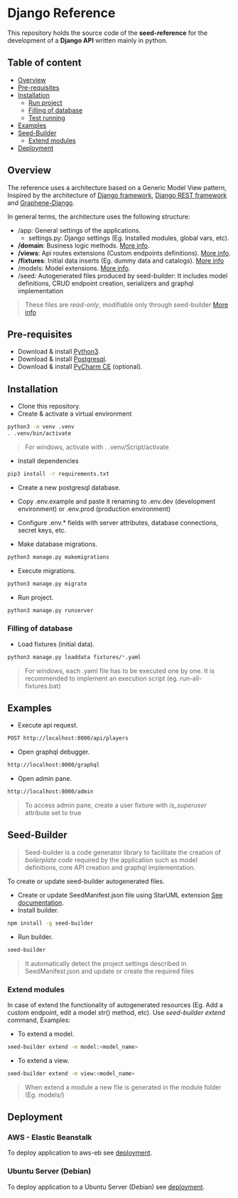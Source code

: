 # Django Reference

This repository holds the source code of the **seed-reference** for the development of a **Django API** written mainly in python.

## Table of content

-   [Overview](#overview)
-   [Pre-requisites](#pre-requisites)
-   [Installation](#installation)
    -   [Run project](#run-project)
    -   [Filling of database](#filling-of-database)
    -   [Test running](#test-running)
-   [Examples](#examples)
-   [Seed-Builder](#seed-builder)
    -   [Extend modules](#extend-modules)
-   [Deployment](#deployment)
    
## Overview

The reference uses a architecture based on a Generic Model View pattern, Inspired by the architecture of [Django framework](https://www.djangoproject.com), [Django REST framework](https://www.django-rest-framework.org) and [Graphene-Django](https://docs.graphene-python.org/projects/django/en/latest/).

In general terms, the architecture uses the following structure:

-   /app: General settings of the applications.
    -   settings.py: Django settings (Eg. Installed modules, global vars, etc).
-   **/domain**: Business logic methods. [More info](./domain/README.md).
-   **/views**: Api routes extensions (Custom endpoints definitions). [More info](./views/README.md).
-   **/fixtures**: Initial data inserts (Eg. dummy data and catalogs). [More info](https://docs.djangoproject.com/en/3.1/howto/initial-data/)
-   /models: Model extensions. [More info](./models/README.md).
-   /seed: Autogenerated files produced by seed-builder: It includes model definitions, CRUD endpoint creation, serializers and graphql implementation
 > These files are *read-only*, modifiable only through seed-builder [More info](#seed-builder)

## Pre-requisites

-   Download & install [Python3](https://www.python.org/downloads/).
-   Download & install [Postgresql](https://www.postgresqltutorial.com/postgresql-getting-started/).
-   Download & install [PyCharm CE](https://www.jetbrains.com/pycharm/download/) (optional).

## Installation

-   Clone this repository.
-   Create & activate a virtual environment
```bash
python3 -m venv .venv
. .venv/bin/activate
```
>   For windows, activate with . .venv/Script/activate

-  Install dependencies
```bash
pip3 install -r requirements.txt
```

-   Create a new postgresql database.
-   Copy .env.example and paste it renaming to .env.dev (development environment) or .env.prod (production environment)
-   Configure .env.* fields with server attributes, database connections, secret keys, etc.

-   Make database migrations.
```bash
python3 manage.py makemigrations
```

-   Execute migrations.
```bash
python3 manage.py migrate
```

-   Run project.
```bash
python3 manage.py runserver
```

### Filling of database 

-   Load fixtures (initial data).
```bash
python3 manage.py loaddata fixtures/*.yaml
```
>  For windows, each .yaml file has to be executed one by one. It is recommended to implement an execution script (eg. run-all-fixtures.bat)

## Examples

-   Execute api request.
```bash
POST http://localhost:8000/api/players
```

-   Open graphql debugger.
```bash
http://localhost:8000/graphql
```

-   Open admin pane.
```bash
http://localhost:8000/admin
```
>   To access admin pane, create a user fixture with *is_superuser* attribute set to true 

## Seed-Builder

>   Seed-builder is a code generator library to facilitate the creation of *boilerplate code* required by the application such as model definitions,  core API creation and graphql implementation. 

To create or update seed-builder autogenerated files.

-   Create or update SeedManifest.json file using StarUML extension [See documentation](https://github.com/erick-rivas/seed-staruml/blob/master/README.md).
-   Install builder.
```bash
npm install -g seed-builder
``` 
-   Run builder.
```bash
seed-builder
``` 
>   It automatically detect the project settings described in SeedManifest.json and update or create the required files

### Extend modules

In case of extend the functionality of autogenerated resources (Eg. Add a custom endpoint, edit a model str() method, etc). Use *seed-builder extend* command, Examples:

-   To extend a model.
```bash
seed-builder extend -m model:<model_name>
``` 

-   To extend a view.
```bash
seed-builder extend -m view:<model_name>
``` 
>   When extend a module a new file is generated in the module folder (Eg. models/)

## Deployment

### AWS - Elastic Beanstalk

To deploy application to aws-eb see [deployment](./bin/aws-eb/deployment.md).

### Ubuntu Server (Debian)

To deploy application to a Ubuntu Server (Debian) see [deployment](./bin/ubuntu/deployment.md).